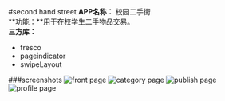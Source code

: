 #second hand street
**APP名称：** 校园二手街  
**功能：**用于在校学生二手物品交易。  
**三方库：**  
 - fresco
 - pageindicator
 - swipeLayout

###screenshots
![front page](https://raw.github.com/huangxueqin/secondhandstreet/master/screenshot/screenshot1.png)
![category page](https://raw.github.com/huangxueqin/secondhandstreet/master/screenshot/screenshot2.png)
![publish page](https://raw.github.com/huangxueqin/secondhandstreet/master/screenshot/screenshot3.png)
![profile page](https://raw.github.com/huangxueqin/secondhandstreet/master/screenshot/screenshot4.png)

